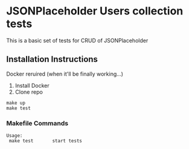 # JSONPlaceholder Users collection tests

This is a basic set of tests for CRUD of JSONPlaceholder

## Installation Instructions

Docker reruired (when it'll be finally working...)
 
1. Install Docker
1. Clone repo

```console
make up
make test
```

### Makefile Commands

```text
Usage:
 make test       start tests
```

